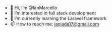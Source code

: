 - 👋 Hi, I’m @IanMarcello
- 👀 I’m interested in full stack development
- 🌱 I’m currently learning the Laravel framework
- 📫 How to reach me: ianjada17@gmail.com

<!---
IanMarcello/IanMarcello is a ✨ special ✨ repository because its `README.md` (this file) appears on your GitHub profile.
You can click the Preview link to take a look at your changes.
--->
